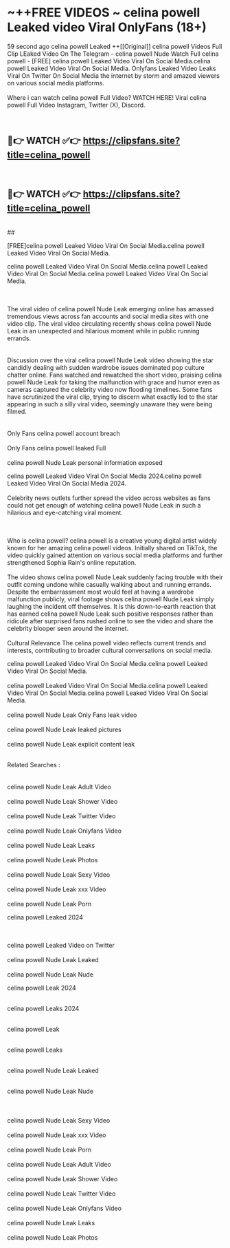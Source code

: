 # ~++FREE VIDEOS ~ celina powell Leaked video Viral OnlyFans (18+)<br>


59 second ago celina powell Leaked ++[[Original]] celina powell Videos Full Clip LEaked Video On The Telegram  - celina powell Nude  Watch Full celina powell - [FREE] celina powell Leaked Video Viral On Social Media.celina powell Leaked Video Viral On Social Media.   Onlyfans Leaked Video Leaks Viral On Twitter On Social Media the internet by storm and amazed viewers on various social media platforms. <br><br>
Where i can watch celina powell Full Video? WATCH HERE! Viral celina powell Full Video Instagram, Twitter (X), Discord. <br>


 <br>

##  🔴👉 WATCH ✅👉  <a href="https://clipsfans.site?title=celina_powell&ref=git">https://clipsfans.site?title=celina_powell</a> <br>
  <br>

##  🔴👉 WATCH ✅👉  <a href="https://clipsfans.site?title=celina_powell&ref=git">https://clipsfans.site?title=celina_powell</a> <br>
  <br>
  ##



[FREE]celina powell Leaked Video Viral On Social Media.celina powell Leaked Video Viral On Social Media. <br>

celina powell Leaked Video Viral On Social Media.celina powell Leaked Video Viral On Social Media.celina powell Leaked Video Viral On Social Media. <br>


  <br>

  <br>
The viral video of celina powell Nude Leak emerging online has amassed tremendous views across fan accounts and social media sites with one video clip. The viral video circulating recently shows celina powell Nude Leak in an unexpected and hilarious moment while in public running errands.<br>
<br>


<br>
Discussion over the viral celina powell Nude Leak video showing the star candidly dealing with sudden wardrobe issues dominated pop culture chatter online. Fans watched and rewatched the short video, praising celina powell Nude Leak for taking the malfunction with grace and humor even as cameras captured the celebrity video now flooding timelines. Some fans have scrutinized the viral clip, trying to discern what exactly led to the star appearing in such a silly viral video, seemingly unaware they were being filmed.<br>
<br>
<br> 
Only Fans celina powell account breach<br>
<br>
Only Fans celina powell leaked Full <br>
<br>
celina powell Nude Leak personal information exposed<br>

celina powell Leaked Video Viral On Social Media 2024.celina powell Leaked Video Viral On Social Media 2024. <br>
<br>
Celebrity news outlets further spread the video across websites as fans could not get enough of watching celina powell Nude Leak in such a hilarious and eye-catching viral moment.<br>
<br>

<br>
Who is celina powell? celina powell is a creative young digital artist widely known for her amazing celina powell videos. Initially shared on TikTok, the video quickly gained attention on various social media platforms and further strengthened Sophia Rain's online reputation.<br>
<br>
The video shows celina powell Nude Leak suddenly facing trouble with their outfit coming undone while casually walking about and running errands. Despite the embarrassment most would feel at having a wardrobe malfunction publicly, viral footage shows celina powell Nude Leak simply laughing the incident off themselves. It is this down-to-earth reaction that has earned celina powell Nude Leak such positive responses rather than ridicule after surprised fans rushed online to see the video and share the celebrity blooper seen around the internet.<br>
<br>
Cultural Relevance The celina powell video reflects current trends and interests, contributing to broader cultural conversations on social media.<br>

celina powell Leaked Video Viral On Social Media.celina powell Leaked Video Viral On Social Media.<br>
<br>
celina powell Leaked Video Viral On Social Media.celina powell Leaked Video Viral On Social Media.celina powell Leaked Video Viral On Social Media.<br>
<br>
celina powell Nude Leak Only Fans leak video<br>
<br>
celina powell Nude Leak leaked pictures<br>
<br>
celina powell Nude Leak explicit content leak<br>


<br>
Related Searches :<br>
<br>

<br>
celina powell Nude Leak Adult Video<br>
<br>
celina powell Nude Leak Shower Video<br>
<br>
celina powell Nude Leak Twitter Video<br>
<br>
celina powell Nude Leak Onlyfans Video<br>
<br>
celina powell Nude Leak Leaks<br>
<br>
celina powell Nude Leak Photos<br>

<br>
celina powell Nude Leak Sexy Video<br>
<br>
celina powell Nude Leak xxx Video<br>
<br>
celina powell Nude Leak Porn<br>

celina powell  Leaked 2024 <br> <br>
<br>

celina powell Leaked Video on Twitter <br>
<br>
celina powell Nude Leak Leaked<br>
<br>
celina powell Nude Leak Nude<br>


celina powell  Leak 2024 <br> <br>



celina powell  Leaks 2024 <br> <br>



 
celina powell  Leak<br> <br>



celina powell  Leaks<br> <br>


celina powell Nude Leak Leaked<br> <br>

celina powell Nude Leak Nude<br> <br>
<br> <br>
celina powell Nude Leak Sexy Video
<br> <br>
celina powell Nude Leak xxx Video
<br> <br>
celina powell Nude Leak Porn
<br> <br>
celina powell Nude Leak Adult Video
<br> <br>
celina powell Nude Leak Shower Video
<br> <br>
celina powell Nude Leak Twitter Video
<br> <br>
celina powell Nude Leak Onlyfans Video
<br> <br>
celina powell Nude Leak Leaks
<br> <br>
celina powell Nude Leak Photos






</p>




 



</p>











